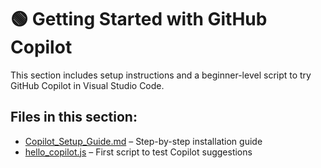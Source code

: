 # 🟢 Getting Started with GitHub Copilot

This section includes setup instructions and a beginner-level script to try GitHub Copilot in Visual Studio Code.

## Files in this section:
- [Copilot_Setup_Guide.md](Copilot_Setup_Guide.md) – Step-by-step installation guide
- [hello_copilot.js](hello_copilot.js) – First script to test Copilot suggestions
